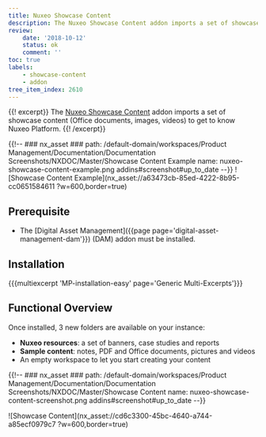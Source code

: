 ```yaml
---
title: Nuxeo Showcase Content
description: The Nuxeo Showcase Content addon imports a set of showcase content (Office documents, images, videos) to get to know Nuxeo Platform.
review:
    date: '2018-10-12'
    status: ok
    comment: ''
toc: true
labels:
    - showcase-content
    - addon
tree_item_index: 2610
---
```

{{! excerpt}}
The [Nuxeo Showcase Content](https://connect.nuxeo.com/nuxeo/site/marketplace/package/nuxeo-showcase-content) addon imports a set of showcase content (Office documents, images, videos) to get to know Nuxeo Platform.
{{! /excerpt}}

{{!--     ### nx_asset ###
    path: /default-domain/workspaces/Product Management/Documentation/Documentation Screenshots/NXDOC/Master/Showcase Content Example
    name: nuxeo-showcase-content-example.png
    addins#screenshot#up_to_date
--}}
![Showcase Content Example](nx_asset://a63473cb-85ed-4222-8b95-cc0651584611 ?w=600,border=true)

## Prerequisite

- The [Digital Asset Management]({{page page='digital-asset-management-dam'}}) (DAM) addon must be installed.

## Installation

{{{multiexcerpt 'MP-installation-easy' page='Generic Multi-Excerpts'}}}

## Functional Overview

Once installed, 3 new folders are available on your instance:
- **Nuxeo resources**: a set of banners, case studies and reports
- **Sample content**: notes, PDF and Office documents, pictures and videos
- An empty workspace to let you start creating your content

{{!--     ### nx_asset ###
    path: /default-domain/workspaces/Product Management/Documentation/Documentation Screenshots/NXDOC/Master/Showcase Content
    name: nuxeo-showcase-content-screenshot.png
    addins#screenshot#up_to_date
--}}

![Showcase Content](nx_asset://cd6c3300-45bc-4640-a744-a85ecf0979c7 ?w=600,border=true)
